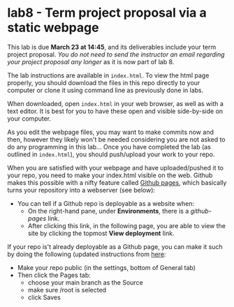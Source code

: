 # lab8 - Term project proposal via a static webpage

This lab is due **March 23 at 14:45**, and its deliverables include your term project proposal. *You do not need to send the instructor an email regarding your project proposal any longer* as it is now part of lab 8.

The lab instructions are available in `index.html`. To view the html page properly, you should download the files in this repo directly to your computer or clone it using command line as previously done in labs.

When downloaded, open `index.html` in your web browser, as well as with a text editor. It is best for you to have these open and visible side-by-side on your computer.

As you edit the webpage files, you may want to make commits now and then, however they likely won't be needed considering you are not asked to do any programming in this lab... Once you have completed the lab (as outlined in `index.html`), you should push/upload your work to your repo.

When you are satisfied with your webpage and have uploaded/pushed it to your repo, you need to make your index.html visible on the web. Github makes this possible with a nifty feature called [Github pages](https://pages.github.com/), which basically turns your repository into a webserver (see below):
- You can tell if a Github repo is deployable as a website when:
  - On the right-hand pane, under **Environments**, there is a *github-pages* link.
  - After clicking this link, in the following page, you are able to view the site by clicking the topmost **View deployment** link.

If your repo is't already deployable as a Github page, you can make it such by doing the following (updated instructions from [here](https://docs.github.com/en/pages/getting-started-with-github-pages/creating-a-github-pages-site#creating-your-site):
- Make your repo public (in the settings, bottom of General tab)
- Then click the Pages tab:
  - choose your main branch as the Source
  - make sure /root is selected
  - click Saves
  


